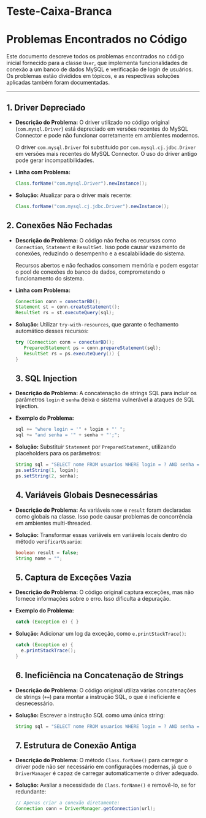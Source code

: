# Teste-Caixa-Branca

# Problemas Encontrados no Código

Este documento descreve todos os problemas encontrados no código inicial fornecido para a classe `User`, que implementa funcionalidades de conexão a um banco de dados MySQL e verificação de login de usuários. Os problemas estão divididos em tópicos, e as respectivas soluções aplicadas também foram documentadas.

---

## **1. Driver Depreciado**

- **Descrição do Problema:**
  O driver utilizado no código original (`com.mysql.Driver`) está depreciado em versões recentes do MySQL Connector e pode não funcionar corretamente em ambientes modernos.

  O driver `com.mysql.Driver` foi substituído por `com.mysql.cj.jdbc.Driver` em versões mais recentes do MySQL Connector. O uso do driver antigo pode gerar incompatibilidades.

- **Linha com Problema:**

  ```java
  Class.forName("com.mysql.Driver").newInstance();
  ```

- **Solução:**
  Atualizar para o driver mais recente:
  ```java
  Class.forName("com.mysql.cj.jdbc.Driver").newInstance();
  ```

## **2. Conexões Não Fechadas**

- **Descrição do Problema:**
  O código não fecha os recursos como `Connection`, `Statement` e `ResultSet`. Isso pode causar vazamento de conexões, reduzindo o desempenho e a escalabilidade do sistema.

  Recursos abertos e não fechados consomem memória e podem esgotar o pool de conexões do banco de dados, comprometendo o funcionamento do sistema.

- **Linha com Problema:**

  ```java
  Connection conn = conectarBD();
  Statement st = conn.createStatement();
  ResultSet rs = st.executeQuery(sql);
  ```

- **Solução:**
  Utilizar `try-with-resources`, que garante o fechamento automático desses recursos:

  ```java
  try (Connection conn = conectarBD();
     PreparedStatement ps = conn.prepareStatement(sql);
     ResultSet rs = ps.executeQuery()) {
  }
  ```

  ## **3. SQL Injection**

- **Descrição do Problema:**
  A concatenação de strings SQL para incluir os parâmetros `login` e `senha` deixa o sistema vulnerável a ataques de SQL Injection.

- **Exemplo do Problema:**

  ```java
  sql += "where login = '" + login + "' ";
  sql += "and senha = '" + senha + "';";
  ```

- **Solução:**
  Substituir `Statement` por `PreparedStatement`, utilizando placeholders para os parâmetros:

  ```java
  String sql = "SELECT nome FROM usuarios WHERE login = ? AND senha = ?";
  ps.setString(1, login);
  ps.setString(2, senha);
  ```

  ## **4. Variáveis Globais Desnecessárias**

- **Descrição do Problema:**
  As variáveis `nome` e `result` foram declaradas como globais na classe. Isso pode causar problemas de concorrência em ambientes multi-threaded.

- **Solução:**
  Transformar essas variáveis em variáveis locais dentro do método `verificarUsuario`:

  ```java
  boolean result = false;
  String nome = "";
  ```

  ## **5. Captura de Exceções Vazia**

- **Descrição do Problema:**
  O código original captura exceções, mas não fornece informações sobre o erro. Isso dificulta a depuração.

- **Exemplo do Problema:**

  ```java
  catch (Exception e) { }
  ```

- **Solução:**
  Adicionar um log da exceção, como `e.printStackTrace()`:

  ```java
  catch (Exception e) {
    e.printStackTrace();
  }
  ```

  ## **6. Ineficiência na Concatenação de Strings**

- **Descrição do Problema:**
  O código original utiliza várias concatenações de strings (`+=`) para montar a instrução SQL, o que é ineficiente e desnecessário.

- **Solução:**
  Escrever a instrução SQL como uma única string:

  ```java
  String sql = "SELECT nome FROM usuarios WHERE login = ? AND senha = ?";
  ```

  ## **7. Estrutura de Conexão Antiga**

- **Descrição do Problema:**
  O método `Class.forName()` para carregar o driver pode não ser necessário em configurações modernas, já que o `DriverManager` é capaz de carregar automaticamente o driver adequado.

- **Solução:**
  Avaliar a necessidade de `Class.forName()` e removê-lo, se for redundante:
  ```java
  // Apenas criar a conexão diretamente:
  Connection conn = DriverManager.getConnection(url);
  ```
